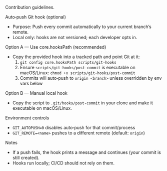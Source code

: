 Contribution guidelines.

Auto‑push Git hook (optional)
- Purpose: Push every commit automatically to your current branch’s remote.
- Local only: hooks are not versioned; each developer opts in.

Option A — Use core.hooksPath (recommended)
- Copy the provided hook into a tracked path and point Git at it:
  1) `git config core.hooksPath scripts/git-hooks`
  2) Ensure `scripts/git-hooks/post-commit` is executable on macOS/Linux: `chmod +x scripts/git-hooks/post-commit`
  3) Commits will auto‑push to `origin <branch>` unless overridden by env vars below

Option B — Manual local hook
- Copy the script to `.git/hooks/post-commit` in your clone and make it executable on macOS/Linux.

Environment controls
- `GIT_AUTOPUSH=0` disables auto‑push for that commit/process
- `GIT_REMOTE=<name>` pushes to a different remote (default: `origin`)

Notes
- If a push fails, the hook prints a message and continues (your commit is still created).
- Hooks run locally; CI/CD should not rely on them.


